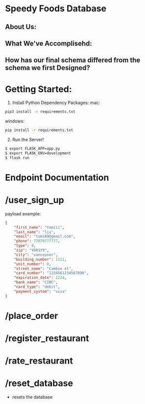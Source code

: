 # Speedy Foods Database

## About Us:


## What We've Accomplisehd:

## How has our final schema differed from the schema we first Designed?


# Getting Started:

1. Install Python Dependency Packages:
mac:
``` bash
pip3 install -r requirements.txt
```


windows:
``` bash
pip install -r requirements.txt
```

2. Run the Server!
``` bash
$ export FLASK_APP=app.py
$ export FLASK_ENV=development
$ flask run
```


# Endpoint Documentation

# /user_sign_up
payload example:
``` json
{
    "first_name": "tomiii",
    "last_name": "liu",
    "email": "tomi69@gmail.com",
    "phone": 77870777777,
    "type": 0,
    "zip": "V6R1Y9",
    "city": "vancouver",
    "building_number": 1111, 
    "unit_number": 0,
    "street_name": "Cambie st",
    "card_number": "1234561234567890",
    "expiration_date": 1234,
    "bank_name": "CIBC",
    "card_type": "debit",
    "payment_system": "visa"
}

```
# /place_order

# /register_restaurant

# /rate_restaurant

# /reset_database
- resets the database
